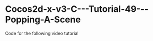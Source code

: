 Cocos2d-x-v3-C---Tutorial-49---Popping-A-Scene
==============================================

Code for the following video tutorial 
